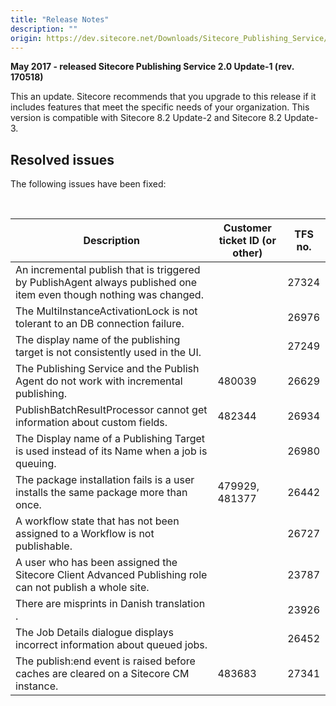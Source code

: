 ```yaml
---
title: "Release Notes"
description: ""
origin: https://dev.sitecore.net/Downloads/Sitecore_Publishing_Service/20/Sitecore_Publishing_Service_20_Update1/Release_Notes
---
```


**May 2017 - released Sitecore Publishing Service 2.0 Update-1 (rev. 170518)**

This an update. Sitecore recommends that you upgrade to this release if it includes features that meet the specific needs of your organization. This version is compatible with Sitecore 8.2 Update-2 and Sitecore 8.2 Update-3.

## Resolved issues

The following issues have been fixed:

​

 | Description | Customer ticket ID (or other) | TFS no. |
 | --- | --- | --- |
 | An incremental publish that is triggered by PublishAgent always published one item even though nothing was changed. |  | 27324 |
 | The MultiInstanceActivationLock is not tolerant to an DB connection failure. |  | 26976 |
 | The display name of the publishing target is not consistently used in the UI. |  | 27249 |
 | The Publishing Service and the Publish Agent do not work with incremental publishing. | 480039 | 26629 |
 | PublishBatchResultProcessor cannot get information about custom fields. | 482344 | 26934 |
 | The Display name of a Publishing Target is used instead of its Name when a job is queuing. |  | 26980 |
 | The package installation fails is a user installs the same package more than once. | 479929, 481377 | 26442 |
 | A workflow state that has not been assigned to a Workflow is not publishable. |  | 26727 |
 | A user who has been assigned the Sitecore Client Advanced Publishing role can not publish a whole site. |  | 23787 |
 | ​There are misprints in Danish translation​. |  | 23926 |
 | The Job Details dialogue displays incorrect information about queued jobs. |  | 26452 |
 | The publish:end event is raised before caches are cleared on a Sitecore CM instance. | 483683 | 27341 |